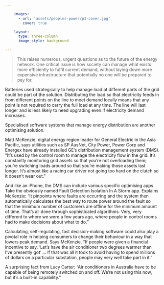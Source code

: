 ```yaml
---

    images:
      - url: 'assets/peoples-power/p1-cover.jpg'
        cover: true

    layout:
      type: three-column
      image_style: background

---
```


<blockquote>This raises numerous, urgent questions as to the future of the energy network. One critical issue is how society can manage what exists more efficiently to fulfil current demand, without laying down more expensive infrastructure that potentially no one will be prepared to pay for.</blockquote>

Batteries used strategically to help manage load at different parts of the grid could be part of the solution. Distributing the load so that electricity feeds in from different points on the line to meet demand locally means that any point is not required to carry the full load at any time. The line will last longer and is less likely to need upgrading even if electricity demand increases.

Specialised software systems that manage energy distribution are another optimising solution.

Matt McKenzie, digital energy region leader for General Electric in the Asia Pacific, says utilities such as SP AusNet, City Power, Power Corp and Energex have already installed GE’s distribution management system (DMS). "It’s used by the control room to manage the electricity flow in the grid. It’s constantly monitoring grid assets so that you’re not overloading them; you’re switching loads around so that you’re making those assets last longer. It’s almost like a racing car driver not going too hard on the clutch so it doesn’t wear out.”

And like an iPhone, the DMS can include various specific optimising apps. Take the obviously named Fault Detection Isolation In A Storm app. Explains McKenzie: “It pinpoints where faults are occurring and the system then automatically calculates the best way to route power around the fault so that the minimum number of customers are offline for the minimum amount of time. That’s all done through sophisticated algorithms. Very, very different to where we were a few years ago, where people in control rooms had to make decisions about what to do.”

Calculating, self-regulating, fast decision-making software could also play a pivotal role in helping consumers to change their behaviour in a way that lowers peak demand. Says McKenzie, “If people were given a financial incentive to say, ‘Let’s have the air conditioner two degrees warmer than I’ve presently got’ … If that was all it took to avoid having to spend millions of dollars on a particular substation, people may very well take part in it.”

A surprising fact from Lucy Carter: “Air conditioners in Australia have to be capable of being remotely switched on and off. We’re not using this now, but it’s a built-in capability.”
